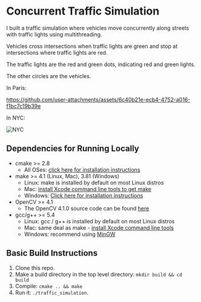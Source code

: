 # Concurrent Traffic Simulation

I built a traffic simulation where vehicles move concurrently along streets with traffic lights using multithreading.

Vehicles cross intersections when traffic lights are green and stop at intersections where traffic lights are red.

The traffic lights are the red and green dots, indicating red and green lights. 

The other circles are the vehicles.

In Paris:


https://github.com/user-attachments/assets/6c40b21e-ecb4-4752-a016-f1bc7c19b39e


In NYC:

![NYC](https://github.com/user-attachments/assets/093db493-518a-4db4-828d-5494d9f70ead)


## Dependencies for Running Locally
* cmake >= 2.8
  * All OSes: [click here for installation instructions](https://cmake.org/install/)
* make >= 4.1 (Linux, Mac), 3.81 (Windows)
  * Linux: make is installed by default on most Linux distros
  * Mac: [install Xcode command line tools to get make](https://developer.apple.com/xcode/features/)
  * Windows: [Click here for installation instructions](http://gnuwin32.sourceforge.net/packages/make.htm)
* OpenCV >= 4.1
  * The OpenCV 4.1.0 source code can be found [here](https://github.com/opencv/opencv/tree/4.1.0)
* gcc/g++ >= 5.4
  * Linux: gcc / g++ is installed by default on most Linux distros
  * Mac: same deal as make - [install Xcode command line tools](https://developer.apple.com/xcode/features/)
  * Windows: recommend using [MinGW](http://www.mingw.org/)

## Basic Build Instructions

1. Clone this repo.
2. Make a build directory in the top level directory: `mkdir build && cd build`
3. Compile: `cmake .. && make`
4. Run it: `./traffic_simulation`.

